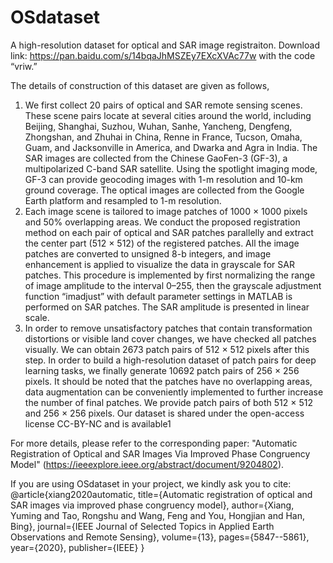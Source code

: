 # OSdataset

A high-resolution dataset for optical and SAR image registraiton. Download link: https://pan.baidu.com/s/14bqaJhMSZEy7EXcXVAc77w with the code “vriw.”

The details of construction of this dataset are given as follows,
1) We first collect 20 pairs of optical and SAR remote sensing scenes. These scene pairs locate at several cities around the world, including Beijing, Shanghai, Suzhou, Wuhan, Sanhe, Yancheng, Dengfeng, Zhongshan, and Zhuhai in China, Renne in France, Tucson, Omaha, Guam, and Jacksonville in America, and Dwarka and Agra in India. The SAR images are collected from the Chinese GaoFen-3 (GF-3), a multipolarized C-band SAR satellite. Using the spotlight imaging mode, GF-3 can provide geocoding images with 1-m resolution and 10-km ground coverage. The optical images are collected from the Google Earth platform and resampled to 1-m resolution.
2) Each image scene is tailored to image patches of 1000 × 1000 pixels and 50% overlapping areas. We conduct the proposed registration method on each pair of optical and SAR patches parallelly and extract the center part (512 × 512) of the registered patches. All the image patches are converted to unsigned 8-b integers, and image enhancement is applied to visualize the data in grayscale for SAR patches. This procedure is implemented by first normalizing the range of image amplitude to the interval 0–255, then the grayscale adjustment function “imadjust” with default parameter settings in MATLAB is performed on SAR patches. The SAR amplitude is presented in linear scale.
3) In order to remove unsatisfactory patches that contain transformation distortions or visible land cover changes, we have checked all patches visually. We can obtain 2673 patch pairs of 512 × 512 pixels after this step. In order to build a high-resolution dataset of patch pairs for deep learning tasks, we finally generate 10692 patch pairs of 256 × 256 pixels. It should be noted that the patches have no overlapping areas, data augmentation can be conveniently implemented to further increase the number of final patches. We provide patch pairs of both 512 × 512 and 256 × 256 pixels. Our dataset is shared under the open-access license CC-BY-NC and is available1

For more details, please refer to the corresponding paper: "Automatic Registration of Optical and SAR Images Via Improved Phase Congruency Model" (https://ieeexplore.ieee.org/abstract/document/9204802).

If you are using OSdataset in your project, we kindly ask you to cite:
@article{xiang2020automatic,
  title={Automatic registration of optical and SAR images via improved phase congruency model},
  author={Xiang, Yuming and Tao, Rongshu and Wang, Feng and You, Hongjian and Han, Bing},
  journal={IEEE Journal of Selected Topics in Applied Earth Observations and Remote Sensing},
  volume={13},
  pages={5847--5861},
  year={2020},
  publisher={IEEE}
}
